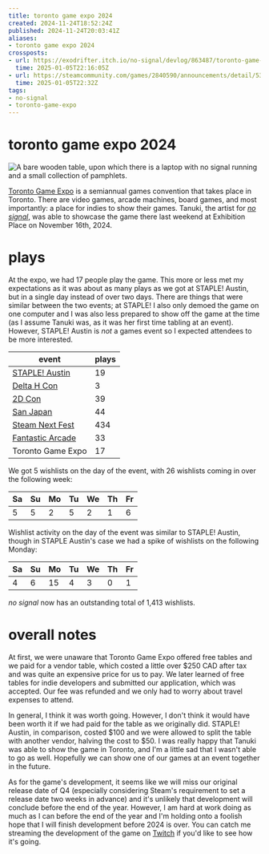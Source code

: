 ```yaml
---
title: toronto game expo 2024
created: 2024-11-24T18:52:24Z
published: 2024-11-24T20:03:41Z
aliases:
- toronto game expo 2024
crossposts:
- url: https://exodrifter.itch.io/no-signal/devlog/863487/toronto-game-expo-2024
  time: 2025-01-05T22:16:05Z
- url: https://steamcommunity.com/games/2840590/announcements/detail/530960814475051572
  time: 2025-01-05T22:32Z
tags:
- no-signal
- toronto-game-expo
---
```


# toronto game expo 2024

![A bare wooden table, upon which there is a laptop with no signal running and a small collection of pamphlets.](20241124185224.png)

[Toronto Game Expo](../notes/toronto-game-expo.md) is a semiannual games convention that takes place in Toronto. There are video games, arcade machines, board games, and most importantly: a place for indies to show their games. Tanuki, the artist for _[no signal](../press-kits/no-signal/index.md)_, was able to showcase the game there last weekend at Exhibition Place on November 16th, 2024.

# plays

At the expo, we had 17 people play the game. This more or less met my expectations as it was about as many plays as we got at STAPLE! Austin, but in a single day instead of over two days. There are things that were similar between the two events; at STAPLE! I also only demoed the game on one computer and I was also less prepared to show off the game at the time (as I assume Tanuki was, as it was her first time tabling at an event). However, STAPLE! Austin is _not_ a games event so I expected attendees to be more interested.

| event | plays |
|---|---|
| [STAPLE! Austin](20240415180849.md) | 19 |
| [Delta H Con](20240716080346.md) | 3 |
| [2D Con](20240919200017.md) | 39 |
| [San Japan](20240919203503.md) | 44 |
| [Steam Next Fest](20241021211115.md) | 434 |
| [Fantastic Arcade](20241106041719.md) | 33 |
| Toronto Game Expo | 17 |

We got 5 wishlists on the day of the event, with 26 wishlists coming in over the following week:

| Sa | Su | Mo | Tu | We | Th | Fr |
|----|----|----|----|----|----|----|
|  5 |  5 |  2 |  5 |  2 |  1 |  6 |

Wishlist activity on the day of the event was similar to STAPLE! Austin, though in STAPLE Austin's case we had a spike of wishlists on the following Monday:

| Sa | Su | Mo | Tu | We | Th | Fr |
|----|----|----|----|----|----|----|
|  4 |  6 | 15 |  4 |  3 |  0 |  1 |

_no signal_ now has an outstanding total of 1,413 wishlists.

# overall notes

At first, we were unaware that Toronto Game Expo offered free tables and we paid for a vendor table, which costed a little over \$250 CAD after tax and was quite an expensive price for us to pay. We later learned of free tables for indie developers and submitted our application, which was accepted. Our fee was refunded and we only had to worry about travel expenses to attend.

In general, I think it was worth going. However, I don't think it would have been worth it if we had paid for the table as we originally did. STAPLE! Austin, in comparison, costed \$100 and we were allowed to split the table with another vendor, halving the cost to \$50. I was really happy that Tanuki was able to show the game in Toronto, and I'm a little sad that I wasn't able to go as well. Hopefully we can show one of our games at an event together in the future.

As for the game's development, it seems like we will miss our original release date of Q4 (especially considering Steam's requirement to set a release date two weeks in advance) and it's unlikely that development will conclude before the end of the year. However, I am hard at work doing as much as I can before the end of the year and I'm holding onto a foolish hope that I will finish development before 2024 is over. You can catch me streaming the development of the game on [Twitch](https://www.twitch.tv/exodrifter_) if you'd like to see how it's going.
